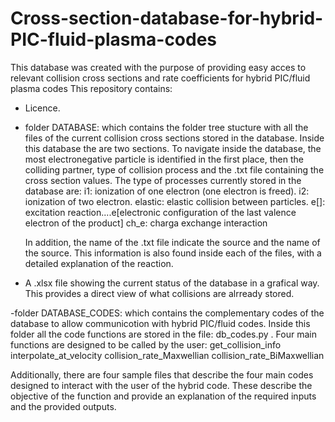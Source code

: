 # Cross-section-database-for-hybrid-PIC-fluid-plasma-codes
This database was created with the purpose of providing easy acces to relevant collision cross sections and rate coefficients for hybrid PIC/fluid plasma codes
This repository contains: 

- Licence.

- folder DATABASE: which contains the folder tree stucture with all the files of the current collision cross sections stored in the database. Inside this database the are two sections. To navigate inside the database, the most electronegative particle is identified in the first place, then the colliding partner, type of collision process and the .txt file containing the cross section values. The type of processes currently stored in the database are: 
          i1: ionization of one electron (one electron is freed).
          i2: ionization of two electron.
          elastic: elastic collision between particles.
          e[]: excitation reaction....e[electronic configuration of the last valence electron of the product]
          ch_e: charga exchange interaction
          
   In addition, the name of the .txt file indicate the source and the name of the source. This information is also found inside each of the files, with a detailed explanation of the reaction.
       
- A .xlsx file showing the current status of the database in a grafical way. This provides a direct view of what collisions are alrready stored.

-folder DATABASE_CODES: which contains the complementary codes of the database to allow communicotion with hybrid PIC/fluid codes. Inside this folder all the code functions are stored in the file: db_codes.py . Four main functions are designed to be called by the user:                 get_collision_info
        interpolate_at_velocity
        collision_rate_Maxwellian
        collision_rate_BiMaxwellian
        
   Additionally, there are four sample files that describe the four main codes designed to interact with the user of the hybrid code. These describe the objective of the function and provide an explanation of the required inputs and the provided outputs.

